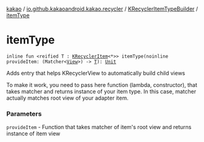 [kakao](../../index.md) / [io.github.kakaoandroid.kakao.recycler](../index.md) / [KRecyclerItemTypeBuilder](index.md) / [itemType](./item-type.md)

# itemType

`inline fun <reified T : `[`KRecyclerItem`](../-k-recycler-item/index.md)`<*>> itemType(noinline provideItem: (Matcher<`[`View`](https://developer.android.com/reference/android/view/View.html)`>) -> `[`T`](item-type.md#T)`): `[`Unit`](https://kotlinlang.org/api/latest/jvm/stdlib/kotlin/-unit/index.html)

Adds entry that helps KRecyclerView to automatically build child views

To make it work, you need to pass here function (lambda, constructor), that takes matcher and returns
instance of your item type. In this case, matcher actually matches root view of your adapter item.

### Parameters

`provideItem` - Function that takes matcher of item's root view and returns instance of item view